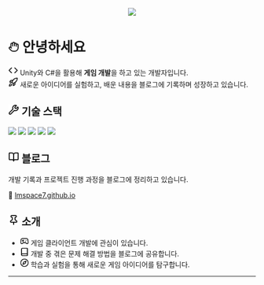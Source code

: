<!-- 깃허브 물결 배너 -->
<p align="center">
  <img src="https://capsule-render.vercel.app/api?type=waving&color=b9fbc0&height=200&section=header&text=Welcome!&fontSize=40&fontColor=ffffff" />
</p>

# <img src="https://raw.githubusercontent.com/lucide-icons/lucide/main/icons/hand.svg" width="22" /> 안녕하세요

<img src="https://raw.githubusercontent.com/lucide-icons/lucide/main/icons/code.svg" width="20" /> Unity와 C#을 활용해 **게임 개발**을 하고 있는 개발자입니다.  
<img src="https://raw.githubusercontent.com/lucide-icons/lucide/main/icons/rocket.svg" width="20" /> 새로운 아이디어를 실험하고, 배운 내용을 블로그에 기록하며 성장하고 있습니다.  

## <img src="https://raw.githubusercontent.com/lucide-icons/lucide/main/icons/wrench.svg" width="22" /> 기술 스택

<p align="left">
  <img src="https://img.shields.io/badge/Unity-100000?style=for-the-badge&logo=unity&logoColor=white" />
  <img src="https://img.shields.io/badge/Unreal-313131?style=for-the-badge&logo=unrealengine&logoColor=white" />
  <img src="https://img.shields.io/badge/C%23-239120?style=for-the-badge&logo=c-sharp&logoColor=white" />
  <img src="https://img.shields.io/badge/Git-F05032?style=for-the-badge&logo=git&logoColor=white" />
  <img src="https://img.shields.io/badge/Blender-F5792A?style=for-the-badge&logo=blender&logoColor=white" />
</p>

## <img src="https://raw.githubusercontent.com/lucide-icons/lucide/main/icons/book-open.svg" width="22" /> 블로그

개발 기록과 프로젝트 진행 과정을 블로그에 정리하고 있습니다.  

🔗 [lmspace7.github.io](https://lmspace7.github.io/)

## <img src="https://raw.githubusercontent.com/lucide-icons/lucide/main/icons/pin.svg" width="22" /> 소개

- <img src="https://raw.githubusercontent.com/lucide-icons/lucide/main/icons/gamepad-2.svg" width="18" /> 게임 클라이언트 개발에 관심이 있습니다.  
- <img src="https://raw.githubusercontent.com/lucide-icons/lucide/main/icons/book.svg" width="18" /> 개발 중 겪은 문제 해결 방법을 블로그에 공유합니다. 
- <img src="https://raw.githubusercontent.com/lucide-icons/lucide/main/icons/compass.svg" width="18" /> 학습과 실험을 통해 새로운 게임 아이디어를 탐구합니다.  

---
